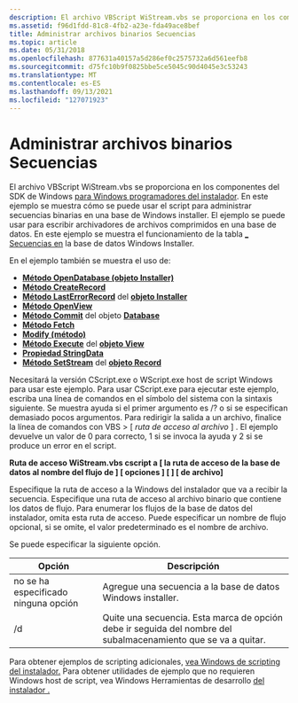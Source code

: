 ```yaml
---
description: El archivo VBScript WiStream.vbs se proporciona en los componentes del SDK de Windows para Windows instaladores.
ms.assetid: f96d1fdd-81c8-4fb2-a23e-fda49ace8bef
title: Administrar archivos binarios Secuencias
ms.topic: article
ms.date: 05/31/2018
ms.openlocfilehash: 877631a40157a5d286ef0c2575732a6d561eefb8
ms.sourcegitcommit: d75fc10b9f0825bbe5ce5045c90d4045e3c53243
ms.translationtype: MT
ms.contentlocale: es-ES
ms.lasthandoff: 09/13/2021
ms.locfileid: "127071923"
---
```

# <a name="manage-binary-streams"></a>Administrar archivos binarios Secuencias

El archivo VBScript WiStream.vbs se proporciona en los componentes del SDK de Windows [para Windows programadores del instalador](platform-sdk-components-for-windows-installer-developers.md). En este ejemplo se muestra cómo se puede usar el script para administrar secuencias binarias en una base de Windows installer. El ejemplo se puede usar para escribir archivadores de archivos comprimidos en una base de datos. En este ejemplo se muestra el funcionamiento de la tabla [ \_ Secuencias en](-streams-table.md) la base de datos Windows Installer.

En el ejemplo también se muestra el uso de:

-   [**Método OpenDatabase (objeto Installer)**](installer-opendatabase.md)
-   [**Método CreateRecord**](installer-createrecord.md)
-   [**Método LastErrorRecord**](installer-lasterrorrecord.md) del [ **objeto Installer**](installer-object.md)
-   [**Método OpenView**](database-openview.md)
-   [**Método Commit**](database-commit.md) del objeto [ **Database**](database-object.md)
-   [**Método Fetch**](view-fetch.md)
-   [**Modify (método)**](view-modify.md)
-   [**Método Execute**](view-execute.md) del [ **objeto View**](view-object.md)
-   [**Propiedad StringData**](record-stringdata.md)
-   [**Método SetStream**](record-setstream.md) del [ **objeto Record**](record-object.md)

Necesitará la versión CScript.exe o WScript.exe host de script Windows para usar este ejemplo. Para usar CScript.exe para ejecutar este ejemplo, escriba una línea de comandos en el símbolo del sistema con la sintaxis siguiente. Se muestra ayuda si el primer argumento es /? o si se especifican demasiado pocos argumentos. Para redirigir la salida a un archivo, finalice la línea de comandos con VBS > \[ *ruta de acceso al archivo* \] . El ejemplo devuelve un valor de 0 para correcto, 1 si se invoca la ayuda y 2 si se produce un error en el script.

**Ruta de acceso WiStream.vbs cscript a \[ la ruta de acceso de la base de datos al nombre del flujo de \] \[ opciones \] \[ \] \[ de archivo\]**

Especifique la ruta de acceso a la Windows del instalador que va a recibir la secuencia. Especifique una ruta de acceso al archivo binario que contiene los datos de flujo. Para enumerar los flujos de la base de datos del instalador, omita esta ruta de acceso. Puede especificar un nombre de flujo opcional, si se omite, el valor predeterminado es el nombre de archivo.

Se puede especificar la siguiente opción.



| Opción              | Descripción                                                                                     |
|---------------------|-------------------------------------------------------------------------------------------------|
| no se ha especificado ninguna opción | Agregue una secuencia a la base de datos Windows installer.                                                 |
| /d                  | Quite una secuencia. Esta marca de opción debe ir seguida del nombre del subalmacenamiento que se va a quitar. |



 

Para obtener ejemplos de scripting adicionales, [vea Windows de scripting del instalador.](windows-installer-scripting-examples.md) Para obtener utilidades de ejemplo que no requieren Windows host de script, vea Windows Herramientas de desarrollo [del instalador .](windows-installer-development-tools.md)

 

 



